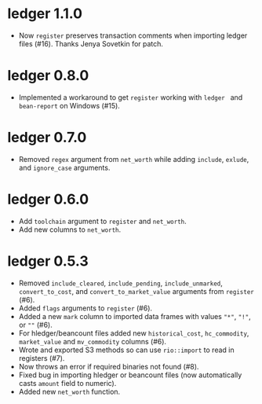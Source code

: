 ledger 1.1.0
============

* Now ``register`` preserves transaction comments when importing ledger files (#16).  Thanks Jenya Sovetkin for patch.

ledger 0.8.0
============

* Implemented a workaround to get ``register`` working with ``ledger `` and ``bean-report`` on Windows (#15).

ledger 0.7.0
============

* Removed ``regex`` argument from ``net_worth`` while adding ``include``, ``exlude``, and ``ignore_case`` arguments.  

ledger 0.6.0
============

* Add ``toolchain`` argument to ``register`` and ``net_worth``.
* Add new columns to ``net_worth``.

ledger 0.5.3
============

* Removed ``include_cleared``, ``include_pending``, ``include_unmarked``, ``convert_to_cost``, and ``convert_to_market_value`` arguments from ``register`` (#6).
* Added ``flags`` arguments to ``register`` (#6).
* Added a new ``mark`` column to imported data frames with values ``"*"``, ``"!"``, or ``""`` (#6).
* For hledger/beancount files added new ``historical_cost``, ``hc_commodity``, ``market_value`` and ``mv_commodity`` columns (#6).
* Wrote and exported S3 methods so can use ``rio::import`` to read in registers (#7).
* Now throws an error if required binaries not found (#8).
* Fixed bug in importing hledger or beancount files (now automatically casts ``amount`` field to numeric).
* Added new ``net_worth`` function.



